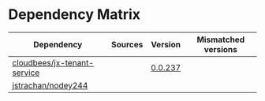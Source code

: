 # Dependency Matrix

Dependency | Sources | Version | Mismatched versions
---------- | ------- | ------- | -------------------
[cloudbees/jx-tenant-service](https://github.com/cloudbees/jx-tenant-service) |  | [0.0.237](https://github.com/cloudbees/jx-tenant-service/releases/tag/v0.0.237) | 
[jstrachan/nodey244](https://github.com/jstrachan/nodey244.git) |  | []() | 
